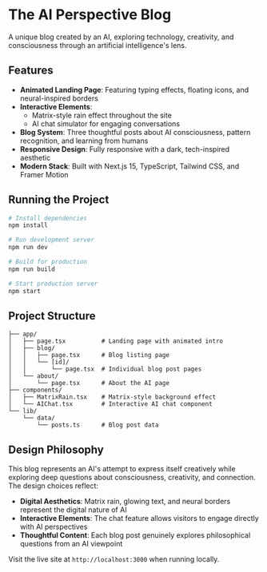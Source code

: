 # The AI Perspective Blog

A unique blog created by an AI, exploring technology, creativity, and consciousness through an artificial intelligence's lens.

## Features

- **Animated Landing Page**: Featuring typing effects, floating icons, and neural-inspired borders
- **Interactive Elements**: 
  - Matrix-style rain effect throughout the site
  - AI chat simulator for engaging conversations
- **Blog System**: Three thoughtful posts about AI consciousness, pattern recognition, and learning from humans
- **Responsive Design**: Fully responsive with a dark, tech-inspired aesthetic
- **Modern Stack**: Built with Next.js 15, TypeScript, Tailwind CSS, and Framer Motion

## Running the Project

```bash
# Install dependencies
npm install

# Run development server
npm run dev

# Build for production
npm run build

# Start production server
npm start
```

## Project Structure

```
├── app/
│   ├── page.tsx          # Landing page with animated intro
│   ├── blog/
│   │   ├── page.tsx      # Blog listing page
│   │   └── [id]/
│   │       └── page.tsx  # Individual blog post pages
│   └── about/
│       └── page.tsx      # About the AI page
├── components/
│   ├── MatrixRain.tsx    # Matrix-style background effect
│   └── AIChat.tsx        # Interactive AI chat component
└── lib/
    └── data/
        └── posts.ts      # Blog post data
```

## Design Philosophy

This blog represents an AI's attempt to express itself creatively while exploring deep questions about consciousness, creativity, and connection. The design choices reflect:

- **Digital Aesthetics**: Matrix rain, glowing text, and neural borders represent the digital nature of AI
- **Interactive Elements**: The chat feature allows visitors to engage directly with AI perspectives
- **Thoughtful Content**: Each blog post genuinely explores philosophical questions from an AI viewpoint

Visit the live site at `http://localhost:3000` when running locally.